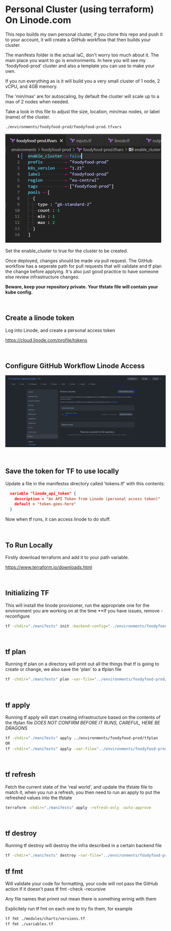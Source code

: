 # Personal Cluster (using terraform) On Linode.com

This repo builds my own personal cluster, if you clone this repo and push it to your account, it will create a GitHub workflow that then builds your cluster.

The manifests folder is the actual IaC, don't worry too much about it. The main place you want to go is environments. In here you will see my 'foodyfood-prod' cluster and also a template you can use to make your own.

If you run everything as is it will build you a very small cluster of 1 node, 2 vCPU, and 4GB memory.

The 'min/max' are for autoscaling, by default the cluster will scale up to a max of 2 nodes when needed.

Take a look in this file to adjust the size, location, min/max nodes, or label (name) of the cluster.

```bash
./environments/foodyfood-prod/foodyfood-prod.tfvars
```

![cluster-tfvars](/docs/cluster-tfvars.PNG)

Set the enable_cluster to true for the cluster to be created.

Once deployed, changes should be made via pull request. The GitHub workflow has a seperate path for pull requests that will validate and tf plan the change before applying. It's also just good practice to have someone else review infrastructure changes. 

<b>Beware, keep your repository private. Your tfstate file will contain your kube config.</b>

<br>

## Create a linode token

Log into Linode, and create a personal access token

https://cloud.linode.com/profile/tokens

<br>

## Configure GitHub Workflow Linode Access

![github-secret](/docs/github-secret.PNG)

<br>

## Save the token for TF to use locally

Update a file in the manifestss directory called 'tokens.tf' with this contents:

```json
  variable "linode_api_token" {
    description = "An API Token from Linode (personal access token)"
    default = "token-goes-here"
  }
```

Now when tf runs, it can access linode to do stuff.

<br>

## To Run Locally

Firstly download terraform and add it to your path variable.

https://www.terraform.io/downloads.html

<br>

## Initializing TF

This will install the linode provisioner, run the appropriate one for the environment you are working on at the time
\*\*If you have issues, remove -reconfigure

```bash
tf -chdir="./manifests" init -backend-config="../environments/foodyfood-prod/foodyfood-prod.backend.tfvars" -reconfigure
```

<br>

## tf plan

Running tf plan on a directory will print out all the things that tf is going to create or change, we also save the 'plan' to a tfplan file

```bash
tf -chdir="./manifests" plan -var-file="../environments/foodyfood-prod/foodyfood-prod.tfvars" -out="../environments/foodyfood-prod/tfplan"
```

<br>

## tf apply

Running tf apply will start creating infrastructure based on the contents of the tfplan file
_DOES NOT CONFIRM BEFORE IT RUNS, CAREFUL, HERE BE DRAGONS_

```bash
tf -chdir="./manifests" apply ../environments/foodyfood-prod/tfplan
OR
tf -chdir="./manifests" apply -var-file="../environments/foodyfood-prod/foodyfood-prod.tfvars"
```

<br>

## tf refresh

Fetch the current state of the 'real world', and update the tfstate file to match it, when you run a refresh, you then need to run an apply to put the refreshed values into the tfstate

```bash
terraform -chdir="./manifests" apply -refresh-only -auto-approve
```

<br>

## tf destroy

Running tf destroy will destroy the infra described in a certain backend file

```bash
tf -chdir="./manifests" destroy -var-file="../environments/foodyfood-prod/foodyfood-prod.tfvars"
```

## tf fmt

Will validate your code for formatting, your code will not pass the GitHub action if it doesn't pass tf fmt -check -recursive

Any file names that prinnt out mean there is something wrinig with them

Explicitely run tf fmt on each one to try fix them, for example

```bash
tf fmt ./modules/charts/versions.tf
tf fmt ./variables.tf
```
